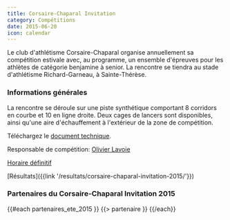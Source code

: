 ```yaml
---
title: Corsaire-Chaparal Invitation
category: Compétitions
date: 2015-06-20
icon: calendar
---
```


Le club d'athlétisme Corsaire-Chaparal organise annuellement sa compétition estivale avec, au programme, un ensemble d'épreuves pour les athlètes de catégorie benjamine à senior. La rencontre se tiendra au stade d'athlétisme Richard-Garneau, à Sainte-Thérèse.

### Informations générales

La rencontre se déroule sur une piste synthétique comportant 8 corridors en courbe et 10 en ligne droite. Deux cages de lancers sont disponibles, ainsi qu'une aire d'échauffement à l'extérieur de la zone de compétition.

Téléchargez le [document technique](http://corsaire-chaparal.org/medias/competitions/2015/coch2015ete.pdf).

Responsable de compétition: [Olivier Lavoie](mailto:corsairechaparal@hotmail.com)

[Horaire définitif](http://corsaire-chaparal.org/medias/competitions/2015/horaire-final-coch-2015.pdf)

[Résultats]({{link '/resultats/corsaire-chaparal-invitation-2015/'}})

### Partenaires du Corsaire-Chaparal Invitation 2015

{{#each partenaires_ete_2015 }}
{{> partenaire }}
{{/each}}
